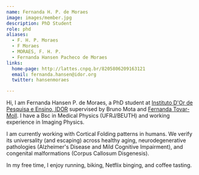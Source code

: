 ```yaml
---
name: Fernanda H. P. de Moraes
image: images/member.jpg
description: PhD Student
role: phd
aliases:
  - F. H. P. Moraes
  - F Moraes
  - MORAES, F. H. P.
  - Fernanda Hansen Pacheco de Moraes
links:
  home-page: http://lattes.cnpq.br/8205806209163121
  email: fernanda.hansen@idor.org
  twitter: hansenmoraes

---
```


Hi, I am Fernanda Hansen P. de Moraes, a PhD student at [Instituto D'Or de Pesquisa e Ensino, IDOR](https://www.rededorsaoluiz.com.br/instituto/idor) supervised by Bruno Mota and [Fernanda Tovar-Moll](https://www.tovar-moll.com/).
I have a Bsc in Medical Physics (UFRJ/BEUTH) and working experience in Imaging Physics.

I am currently working with Cortical Folding patterns in humans. We verify its universality (and escaping) across healthy aging, neurodegenerative pathologies (Alzheimer's Disease and Mild Cognitive Impairment), and congenital malformations (Corpus Callosum Disgenesis).

In my free time, I enjoy running, biking, Netflix binging, and coffee tasting.
